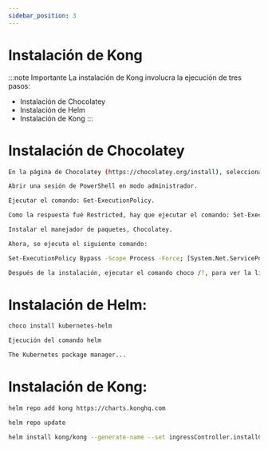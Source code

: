 ```yaml
---
sidebar_position: 3
---
```


# Instalación de Kong

:::note Importante
La instalación de Kong involucra la ejecución de tres pasos:
- Instalación de Chocolatey
- Instalación de Helm
- Instalación de Kong
:::  

# Instalación de Chocolatey
```bash 
En la página de Chocolatey (https://chocolatey.org/install), seleccionar el modo individual para instalar.

Abrir una sesión de PowerShell en modo administrador. 

Ejecutar el comando: Get-ExecutionPolicy. 

Como la respuesta fué Restricted, hay que ejecutar el comando: Set-ExecutionPolicy AllSigned. 

Instalar el manejador de paquetes, Chocolatey. 

Ahora, se ejecuta el siguiente comando: 

Set-ExecutionPolicy Bypass -Scope Process -Force; [System.Net.ServicePointManager]::SecurityProtocol = [System.Net.ServicePointManager]::SecurityProtocol -bor 3072; iex ((New-Object System.Net.WebClient).DownloadString('https://community.chocolatey.org/install.ps1')) 

Después de la instalación, ejecutar el comando choco /?, para ver la lista de funciones. 
```

# Instalación de Helm: 

```bash
choco install kubernetes-helm

Ejecución del comando helm 

The Kubernetes package manager... 
```

# Instalación de Kong: 

```bash
helm repo add kong https://charts.konghq.com 

helm repo update 

helm install kong/kong --generate-name --set ingressController.installCRDs=false  
```
